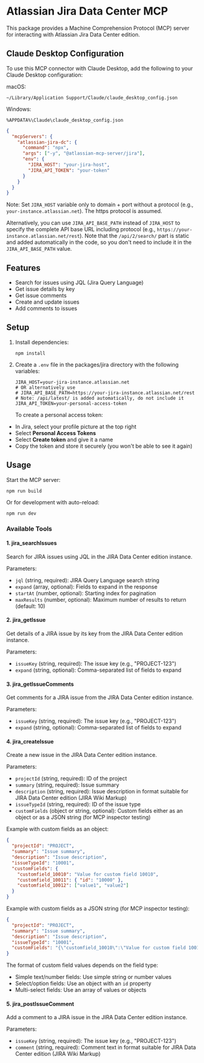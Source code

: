 # Atlassian Jira Data Center MCP

This package provides a Machine Comprehension Protocol (MCP) server for interacting with Atlassian Jira Data Center edition.

## Claude Desktop Configuration

To use this MCP connector with Claude Desktop, add the following to your Claude Desktop configuration:

macOS:
```
~/Library/Application Support/Claude/claude_desktop_config.json
```

Windows:
```
%APPDATA%\Claude\claude_desktop_config.json
```

```json
{
  "mcpServers": {
    "atlassian-jira-dc": {
      "command": "npx",
      "args": ["-y", "@atlassian-mcp-server/jira"],
      "env": {
        "JIRA_HOST": "your-jira-host",
        "JIRA_API_TOKEN": "your-token"
      }
    }
  }
}
```

Note: Set `JIRA_HOST` variable only to domain + port without a protocol (e.g., `your-instance.atlassian.net`). The https protocol is assumed.

Alternatively, you can use `JIRA_API_BASE_PATH` instead of `JIRA_HOST` to specify the complete API base URL including protocol (e.g., `https://your-instance.atlassian.net/rest`). Note that the `/api/2/search/` part is static and added automatically in the code, so you don't need to include it in the `JIRA_API_BASE_PATH` value.

## Features

- Search for issues using JQL (Jira Query Language)
- Get issue details by key
- Get issue comments
- Create and update issues
- Add comments to issues

## Setup

1. Install dependencies:
   ```
   npm install
   ```

2. Create a `.env` file in the packages/jira directory with the following variables:
   ```
   JIRA_HOST=your-jira-instance.atlassian.net
   # OR alternatively use
   # JIRA_API_BASE_PATH=https://your-jira-instance.atlassian.net/rest
   # Note: /api/latest/ is added automatically, do not include it
   JIRA_API_TOKEN=your-personal-access-token
   ```

   To create a personal access token:
  - In Jira, select your profile picture at the top right
  - Select **Personal Access Tokens**
  - Select **Create token** and give it a name
  - Copy the token and store it securely (you won't be able to see it again)

## Usage

Start the MCP server:

```
npm run build
```

Or for development with auto-reload:

```
npm run dev
```

### Available Tools

#### 1. jira_searchIssues

Search for JIRA issues using JQL in the JIRA Data Center edition instance.

Parameters:
- `jql` (string, required): JIRA Query Language search string
- `expand` (array, optional): Fields to expand in the response
- `startAt` (number, optional): Starting index for pagination
- `maxResults` (number, optional): Maximum number of results to return (default: 10)

#### 2. jira_getIssue

Get details of a JIRA issue by its key from the JIRA Data Center edition instance.

Parameters:
- `issueKey` (string, required): The issue key (e.g., "PROJECT-123")
- `expand` (string, optional): Comma-separated list of fields to expand

#### 3. jira_getIssueComments

Get comments for a JIRA issue from the JIRA Data Center edition instance.

Parameters:
- `issueKey` (string, required): The issue key (e.g., "PROJECT-123")
- `expand` (string, optional): Comma-separated list of fields to expand

#### 4. jira_createIssue

Create a new issue in the JIRA Data Center edition instance.

Parameters:
- `projectId` (string, required): ID of the project
- `summary` (string, required): Issue summary
- `description` (string, required): Issue description in format suitable for JIRA Data Center edition (JIRA Wiki Markup)
- `issueTypeId` (string, required): ID of the issue type
- `customFields` (object or string, optional): Custom fields either as an object or as a JSON string (for MCP inspector testing)

Example with custom fields as an object:
```json
{
  "projectId": "PROJECT",
  "summary": "Issue summary",
  "description": "Issue description",
  "issueTypeId": "10001",
  "customFields": {
    "customfield_10010": "Value for custom field 10010",
    "customfield_10011": { "id": "10000" },
    "customfield_10012": ["value1", "value2"]
  }
}
```

Example with custom fields as a JSON string (for MCP inspector testing):
```json
{
  "projectId": "PROJECT",
  "summary": "Issue summary",
  "description": "Issue description",
  "issueTypeId": "10001",
  "customFields": "{\"customfield_10010\":\"Value for custom field 10010\",\"customfield_10011\":{\"id\":\"10000\"},\"customfield_10012\":[\"value1\",\"value2\"]}"
}
```

The format of custom field values depends on the field type:
- Simple text/number fields: Use simple string or number values
- Select/option fields: Use an object with an `id` property
- Multi-select fields: Use an array of values or objects

#### 5. jira_postIssueComment

Add a comment to a JIRA issue in the JIRA Data Center edition instance.

Parameters:
- `issueKey` (string, required): The issue key (e.g., "PROJECT-123")
- `comment` (string, required): Comment text in format suitable for JIRA Data Center edition (JIRA Wiki Markup)

